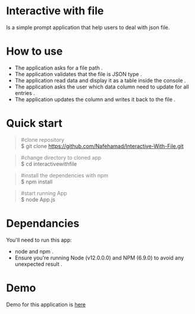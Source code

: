 # Interactive with file
Is a simple prompt application that help users to deal with json file.

# How to use
* The application asks for a file path .
* The application validates that the file is JSON type .
* The application read data and display it as a table inside the console .
* The application asks the user which data column need to update for all entries . 
* The application updates the column and writes it back to the file .

# Quick start 

 ><text style="color:grey">#clone repository</text><br>
$ git clone https://github.com/Nafehamad/Interactive-With-File.git <br>

><text style="color:grey">#change directory to cloned app</text><br>
$ cd interactivewithfile

><text style="color:grey">#install the dependencies with npm</text><br>
$ npm install

><text style="color:grey">#start running App</text><br>
$ node App.js

# Dependancies
You'll need to run this app:

* node and npm .<br>
* Ensure you're running Node (v12.0.0.0) and NPM (6.9.0) to avoid any unexpected result .

# Demo 
Demo for this application is [here](https://drive.google.com/file/d/1lNZIznWscKG9FWE8_ZGw9ce0csYFEk-O/view?usp=sharing)



